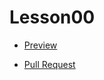 # Lesson00
- [Preview](https://vasiliy-sergeev14.github.io/Lesson00/)

 - [Pull Request](https://github.com/vasiliy-sergeev14/Lesson00/pull/1/files)
